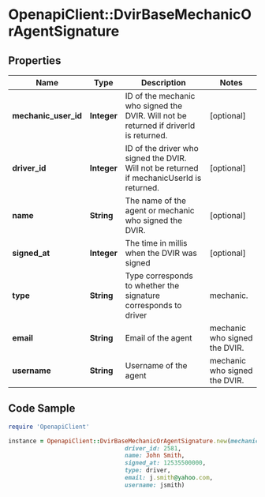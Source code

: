 # OpenapiClient::DvirBaseMechanicOrAgentSignature

## Properties
Name | Type | Description | Notes
------------ | ------------- | ------------- | -------------
**mechanic_user_id** | **Integer** | ID of the mechanic who signed the DVIR. Will not be returned if driverId is returned. | [optional] 
**driver_id** | **Integer** | ID of the driver who signed the DVIR. Will not be returned if mechanicUserId is returned. | [optional] 
**name** | **String** | The name of the agent or mechanic who signed the DVIR. | [optional] 
**signed_at** | **Integer** | The time in millis when the DVIR was signed | [optional] 
**type** | **String** | Type corresponds to whether the signature corresponds to driver|mechanic. | [optional] 
**email** | **String** | Email of the  agent|mechanic who signed the DVIR. | [optional] 
**username** | **String** | Username of the  agent|mechanic who signed the DVIR. | [optional] 

## Code Sample

```ruby
require 'OpenapiClient'

instance = OpenapiClient::DvirBaseMechanicOrAgentSignature.new(mechanic_user_id: 14849,
                                 driver_id: 2581,
                                 name: John Smith,
                                 signed_at: 12535500000,
                                 type: driver,
                                 email: j.smith@yahoo.com,
                                 username: jsmith)
```


